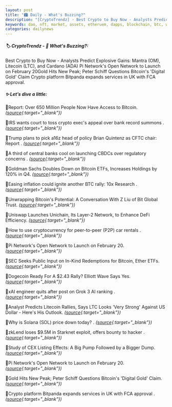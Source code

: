 ```yaml
---
layout: post
title: "🏙️ Daily - What's Buzzing?"
description: "[CryptoTrendz] - Best Crypto to Buy Now - Analysts Predict Explosive Gains: Mantra (OM), Litecoin (LTC), and Cardano (ADA) Pi Network's Open Network to Launch on February 20Gold Hits New Peak; Peter Schiff Questions Bitcoin's 'Digital Gold' Claim Crypto platform Bitpanda expands services in UK with FCA approval."
keywords: dao, nft, market, assets, etheruem, dapps, blockchain, btc, web3, cryptocurrency
categories: dailynews
---
```


##### 🏷️  CryptoTrendz - 📌 *What's Buzzing?:*

Best Crypto to Buy Now - Analysts Predict Explosive Gains: Mantra (OM), Litecoin (LTC), and Cardano (ADA) Pi Network's Open Network to Launch on February 20Gold Hits New Peak; Peter Schiff Questions Bitcoin's 'Digital Gold' Claim Crypto platform Bitpanda expands services in UK with FCA approval.

##### ✨ *Let’s dive a little:*


🔹Report: Over 650 Million People Now Have Access to Bitcoin. *([source](https://s.avyag.com/l9dn){:target="_blank"})*

🔹IRS wants court to toss crypto exec's appeal over bank record summons . *([source](https://s.avyag.com/cidw){:target="_blank"})*

🔹Trump plans to pick a16z head of policy Brian Quintenz as CFTC chair: Report . *([source](https://s.avyag.com/piuv){:target="_blank"})*

🔹A third of central banks cool on launching CBDCs over regulatory concerns . *([source](https://s.avyag.com/yncw){:target="_blank"})*

🔹Goldman Sachs Doubles Down on Bitcoin ETFs, Increases Holdings by 120% in Q4. *([source](https://s.avyag.com/n8t5){:target="_blank"})*

🔹Easing inflation could ignite another BTC rally: 10x Research . *([source](https://s.avyag.com/b0zi){:target="_blank"})*

🔹Unwrapping Bitcoin's Potential: A Conversation With Z Liu of Bit Global Trust. *([source](https://s.avyag.com/mgns){:target="_blank"})*

🔹Uniswap Launches Unichain, Its Layer-2 Network, to Enhance DeFi Efficiency. *([source](https://s.avyag.com/9iwq){:target="_blank"})*

🔹How to use cryptocurrency for peer-to-peer (P2P) car rentals . *([source](https://s.avyag.com/8md0){:target="_blank"})*

🔹Pi Network's Open Network to Launch on February 20. *([source](https://s.avyag.com/mcr7){:target="_blank"})*

🔹SEC Seeks Public Input on In-Kind Redemptions for Bitcoin, Ether ETFs. *([source](https://s.avyag.com/158e){:target="_blank"})*

🔹Dogecoin Ready For A $2.43 Rally? Elliott Wave Says Yes. *([source](https://s.avyag.com/qe9d){:target="_blank"})*

🔹xAI engineer quits after post on Grok 3 AI ranking . *([source](https://s.avyag.com/w6lo){:target="_blank"})*

🔹Analyst Predicts Litecoin Rallies, Says LTC Looks 'Very Strong' Against US Dollar - Here's His Outlook. *([source](https://s.avyag.com/ef2c){:target="_blank"})*

🔹Why is Solana (SOL) price down today? . *([source](https://s.avyag.com/ovt2){:target="_blank"})*

🔹zkLend loses $9.5M in Starknet exploit, offers bounty to hacker . *([source](https://s.avyag.com/21d6){:target="_blank"})*

🔹Study of CEX Listing Effects: A Big Pump Followed by a Bigger Dump. *([source](https://s.avyag.com/47bl){:target="_blank"})*

🔹Pi Network's Open Network to Launch on February 20. *([source](https://s.avyag.com/m968){:target="_blank"})*

🔹Gold Hits New Peak; Peter Schiff Questions Bitcoin's 'Digital Gold' Claim. *([source](https://s.avyag.com/7wjs){:target="_blank"})*

🔹Crypto platform Bitpanda expands services in UK with FCA approval . *([source](https://s.avyag.com/zmo8){:target="_blank"})*
